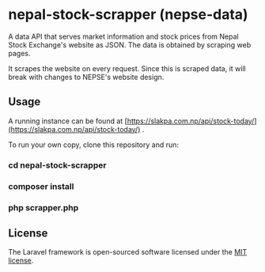 # nepal-stock-scrapper (nepse-data)
A data API that serves market information and stock prices from Nepal Stock Exchange's website as JSON. The data is obtained by scraping web pages.

It scrapes the website on every request. Since this is scraped data, it will break with changes to NEPSE's website design. 

## Usage
A running instance can be found at [https://slakpa.com.np/api/stock-today/](https://slakpa.com.np/api/stock-today/) .

To run your own copy, clone this repository and run:

### cd nepal-stock-scrapper

### composer install

### php scrapper.php

## License

The Laravel framework is open-sourced software licensed under the [MIT license](http://opensource.org/licenses/MIT).
